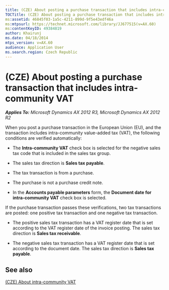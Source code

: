```yaml
---
title: (CZE) About posting a purchase transaction that includes intra-community VAT
TOCTitle: (CZE) About posting a purchase transaction that includes intra-community VAT
ms:assetid: 46845f03-1a5c-4211-899d-9f5e43edf46a
ms:mtpsurl: https://technet.microsoft.com/library/JJ677515(v=AX.60)
ms:contentKeyID: 49384819
author: Khairunj
ms.date: 04/18/2014
mtps_version: v=AX.60
audience: Application User
ms.search.region: Czech Republic
---
```


# (CZE) About posting a purchase transaction that includes intra-community VAT 


_**Applies To:** Microsoft Dynamics AX 2012 R3, Microsoft Dynamics AX 2012 R2_

When you post a purchase transaction in the European Union (EU), and the transaction includes intra-community value-added tax (VAT), the following conditions are verified automatically:

  - The **Intra-community VAT** check box is selected for the negative sales tax code that is included in the sales tax group.

  - The sales tax direction is **Sales tax payable**.

  - The tax transaction is from a purchase.

  - The purchase is not a purchase credit note.

  - In the **Accounts payable parameters** form, the **Document date for intra-community VAT** check box is selected.

If the purchase transaction passes these verifications, two tax transactions are posted: one positive tax transaction and one negative tax transaction.

  - The positive sales tax transaction has a VAT register date that is set according to the VAT register date of the invoice posting. The sales tax direction is **Sales tax receivable**.

  - The negative sales tax transaction has a VAT register date that is set according to the document date. The sales tax direction is **Sales tax payable**.

## See also

[(CZE) About intra-community VAT](cze-about-intra-community-vat.md)

  



